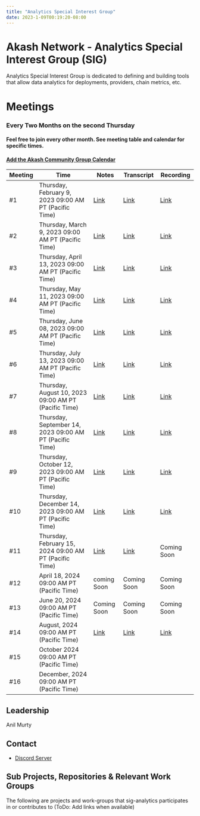 ```yaml
---
title: "Analytics Special Interest Group"
date: 2023-1-09T00:19:20-08:00
---
```


# Akash Network - Analytics Special Interest Group (SIG)

Analytics Special Interest Group is dedicated to defining and building tools that allow data analytics for deployments, providers, chain metrics, etc.


# Meetings

### Every Two Months on the second Thursday

#### Feel free to join every other month. See meeting table and calendar for specific times.

#### [Add the Akash Community Group Calendar](https://calendar.google.com/calendar/u/0?cid=Y18yNWU1ZTM3NDhlNGM0YWI3YTU1ZjQxZmJjNWViZWJjYzBhMDNiNDBmYjAyODc4NWYxNDE1OWJmYWViZWExMmUyQGdyb3VwLmNhbGVuZGFyLmdvb2dsZS5jb20)



| Meeting | Time | Notes | Transcript | Recording
| --- | --- | --- | --- | --- |
| #1 | Thursday, February 9, 2023 09:00 AM PT (Pacific Time) | [Link](https://github.com/akash-network/community/blob/main/sig-analytics/meetings/001-2023-02-09.md)  | [Link](https://github.com/akash-network/community/blob/main/sig-analytics/meetings/001-2023-02-09.md#transcript) | [Link](https://ftbwz3nd2i3gjhmsgiwot2x4mah6mkzvkuztdh3thyaughvd36aq.arweave.net/LMNs7aPSNmSdkjIs6er8YA_mKzVVMzGfcz4BQx6j34E)
| #2 | Thursday, March 9, 2023 09:00 AM PT (Pacific Time) | [Link](https://github.com/akash-network/community/blob/main/sig-analytics/meetings/002-2023-03-09.md)  | [Link](https://github.com/akash-network/community/blob/main/sig-analytics/meetings/002-2023-03-09.md#transcript) | [Link](https://fue3g4xmnsr4uy45y2pulbvwyo7ptfahmrvi6lvuweemi57slz4a.arweave.net/LQmzcuxso8pjncafRYa2w775lAdkao8utLEIxHfyXng)
| #3 | Thursday, April 13, 2023 09:00 AM PT (Pacific Time) | [Link](https://github.com/akash-network/community/blob/main/sig-analytics/meetings/003-2023-04-13.md) | [Link](https://github.com/akash-network/community/blob/main/sig-analytics/meetings/003-2023-04-13.md#transcript) | [Link](https://3sitabyx4woqnmocrm4sygu647pklpgob6a4towscwlsqcymiata.arweave.net/3JEwBxflnQaxwos5LBqe596lvM4Pgcm60hWXKAsMQCY)
| #4 | Thursday, May 11, 2023 09:00 AM PT (Pacific Time) | [Link](https://github.com/akash-network/community/blob/main/sig-analytics/meetings/004-2023-05-11.md) | [Link](https://github.com/akash-network/community/blob/main/sig-analytics/meetings/004-2023-05-11.md#transcript) | [Link](https://lhtkqoy46e7yizt65au5if3whgrq2brswt5jtd3cffrukfetc7rq.arweave.net/WeaoOxzxP4Rmfugp1Bd2OaMNBjK0-pmPYiljRRSTF-M)
| #5 | Thursday, June 08, 2023 09:00 AM PT (Pacific Time) | [Link](https://github.com/akash-network/community/blob/main/sig-analytics/meetings/005-2023-06-08.md) | [Link](https://github.com/akash-network/community/blob/main/sig-analytics/meetings/005-2023-06-08.md#transcript) | [Link](https://vgq4z3pl2yzp66ubgyz4e6fm6yqh6shzdo22wkk6tucodjy2n6tq.arweave.net/qaHM7evWMv96gTYzwnis9iB_SPkbtaspXp0E4acab6c)
| #6 | Thursday, July 13, 2023 09:00 AM PT (Pacific Time) | [Link](https://github.com/akash-network/community/blob/main/sig-analytics/meetings/006-2023-07-12.md)  | [Link](https://github.com/akash-network/community/blob/main/sig-analytics/meetings/006-2023-07-12.md#transcript) | [Link](https://gf7f7walagqjm3o6iojm7scckok44sulmjm7k77n2ank3bjsbzyq.arweave.net/MX5f2AsBoJZt3kOSz8hCU5XOSotiWfV_7dAarYUyDnE) | 
| #7 | Thursday, August 10, 2023 09:00 AM PT (Pacific Time) | [Link](https://github.com/akash-network/community/blob/main/sig-analytics/meetings/007-2023-08-11.md) | [Link](https://github.com/akash-network/community/blob/main/sig-analytics/meetings/007-2023-08-11.md#transcript) |[Link](https://kqbknw24m7hpcjg4hfd2dtg4ozhiqsi4zbjdtjycxw6omyhzvfka.arweave.net/VAKm21xnzvEk3DlHoczcdk6ISRzIUjmnAr285mD5qVQ)
| #8 | Thursday, September 14, 2023 09:00 AM PT (Pacific Time) |[Link](https://github.com/akash-network/community/blob/main/sig-analytics/meetings/008-2023-09-14.md)    |[Link](https://github.com/akash-network/community/blob/main/sig-analytics/meetings/008-2023-09-14.md#Transcript)   | [Link](https://t5tmhypnhybd3jpbk3amizf6m2pl66msvvbhlqjyqnynouil4ksa.arweave.net/n2bD4e0-Aj2l4VbAxGS-Zp6_eZKtQnXBOINw11EL4qQ)
| #9 | Thursday, October 12, 2023 09:00 AM PT (Pacific Time) |[Link](https://github.com/akash-network/community/blob/main/sig-analytics/meetings/009-2023-10-12.md)    | [Link](https://github.com/akash-network/community/blob/main/sig-analytics/meetings/009-2023-10-12.md#transcript)   | [Link](https://v5ixigio4enkf7qhvlmzfptnlx6zkdite2skrznyil2d3xih6ana.arweave.net/r1F0GQ7hGqL-B6rZkr5tXf2VDRMmpKjluEL0Pd0H8Bo)
| #10| Thursday, December 14, 2023 09:00 AM PT (Pacific Time) |[Link](https://github.com/akash-network/community/blob/main/sig-analytics/meetings/010-2023-12-14.md)    |[Link](https://github.com/akash-network/community/blob/main/sig-analytics/meetings/010-2023-12-14.md#transcript)   | [Link](https://ek6ahcmxfv2mnwpitrfidefkzfm6razh4zlv7cuowuue5tnrqy4q.arweave.net/IrwDiZctdMbZ6JxKgZCqyVnogyfmV1-KjrUoTs2xhjk)
| #11| Thursday, February 15, 2024 09:00 AM PT (Pacific Time) |[Link](https://github.com/akash-network/community/blob/main/sig-analytics/meetings/011-2024-02-15.md)  |[Link](https://github.com/akash-network/community/blob/main/sig-analytics/meetings/011-2024-02-15.md#transcript) | Coming Soon
| #12| April 18, 2024 09:00 AM PT (Pacific Time) | coming Soon | Coming Soon | Coming Soon
| #13| June 20, 2024 09:00 AM PT (Pacific Time) |Coming Soon  |Coming Soon | Coming Soon
| #14| August, 2024 09:00 AM PT (Pacific Time) |[Link](https://github.com/akash-network/community/blob/main/sig-analytics/meetings/014-2024-08-15.md)  |[Link](https://github.com/akash-network/community/blob/main/sig-analytics/meetings/014-2024-08-15.md#transcript)  |[Link](https://j3ac6jsjcqd3hmfii6dophi4gunxiuqqxdeslkehhz6fpnvvgkta.arweave.net/TsAvJkkUB7OwqEeG550cNRt0UhC4ySWohz58V7a1MqY) 
| #15| October 2024 09:00 AM PT (Pacific Time) |  | |
| #16| December, 2024 09:00 AM PT (Pacific Time) |  | |




## Leadership

Anil Murty


## Contact

- [Discord Server](https://discord.com/channels/747885925232672829/1111760414414475284)

## Sub Projects, Repositories & Relevant Work Groups

The following are projects and work-groups that sig-analytics participates in or contributes to (ToDo: Add links when available)
